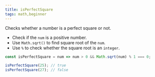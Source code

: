 ```yaml
---
title: isPerfectSquare
tags: math,beginner
---
```


Checks whether a number is a perfect square or not.

- Check if the ```num``` is a positive number.
- Use ```Math.sqrt()``` to find square root of the ```num```.
- Use ```%``` to check whether the square root is an ```integer```.

```js
const isPerfectSquare = num => num > 0 && Math.sqrt(num) % 1 === 0;
```

```js
isPerfectSquare(25); // true
isPerfectSquare(27); // false
```
